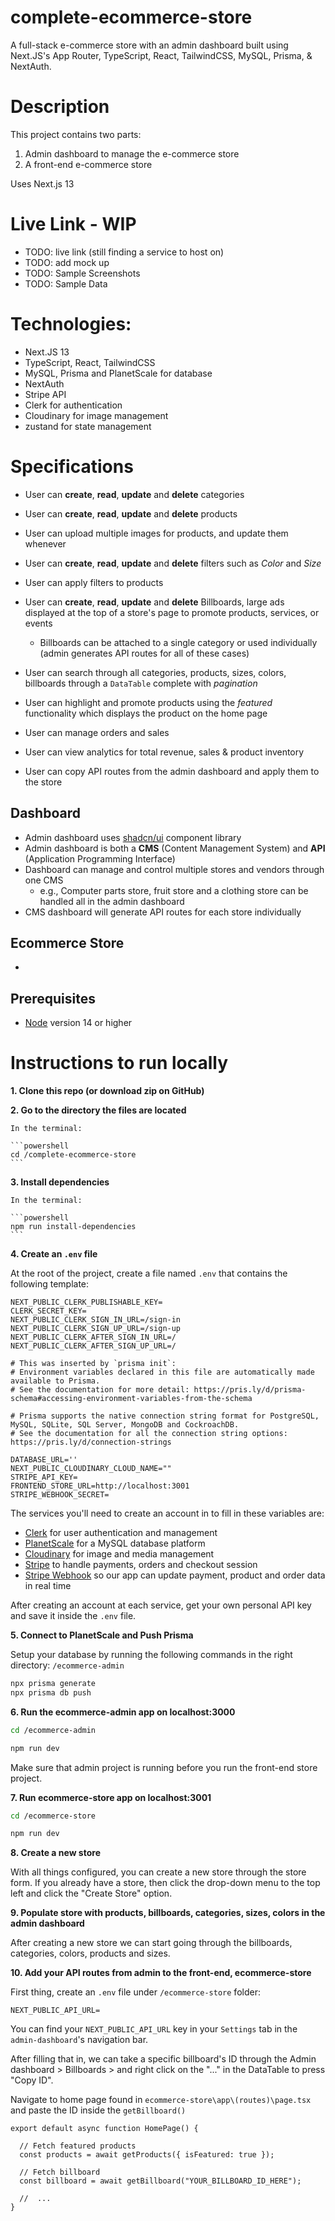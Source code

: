 # complete-ecommerce-store

A full-stack e-commerce store with an admin dashboard built using Next.JS's App Router, TypeScript, React, TailwindCSS, MySQL, Prisma, & NextAuth.

# Description

This project contains two parts:

1. Admin dashboard to manage the e-commerce store
2. A front-end e-commerce store

Uses Next.js 13

# Live Link - WIP

- TODO: live link (still finding a service to host on)
- TODO: add mock up 
- TODO: Sample Screenshots
- TODO: Sample Data

# Technologies:

- Next.JS 13 
- TypeScript, React, TailwindCSS
- MySQL, Prisma and PlanetScale for database
- NextAuth
- Stripe API
- Clerk for authentication
- Cloudinary for image management
- zustand for state management

# Specifications

- User can **create**, **read**, **update** and **delete** categories
- User can **create**, **read**, **update** and **delete** products

- User can upload multiple images for products, and update them whenever
- User can **create**, **read**, **update** and **delete**  filters such as *Color* and *Size*
- User can apply filters to products

- User can **create**, **read**, **update** and **delete** Billboards, large ads displayed at the top of a store's page to promote products, services, or events
  - Billboards can be attached to a single category or used individually (admin generates API routes for all of these cases)

- User can search through all categories, products, sizes, colors, billboards through a `DataTable` complete with *pagination*

- User can highlight and promote products using the *featured* functionality which displays the product on the home page

- User can manage orders and sales

- User can view analytics for total revenue, sales & product inventory

- User can copy API routes from the admin dashboard and apply them to the store

## Dashboard

- Admin dashboard uses [shadcn/ui](https://ui.shadcn.com/) component library
- Admin dashboard is both a **CMS** (Content Management System) and **API** (Application Programming Interface)
- Dashboard can manage and control multiple stores and vendors through one CMS
  - e.g., Computer parts store, fruit store and a clothing store can be handled all in the admin dashboard
- CMS dashboard will generate API routes for each store individually


## Ecommerce Store

- 

## Prerequisites

- [Node](https://nodejs.org/en/download) version 14 or higher

# Instructions to run locally

**1. Clone this repo (or download zip on GitHub)**

**2. Go to the directory the files are located**

    In the terminal:

    ```powershell
    cd /complete-ecommerce-store
    ```

**3. Install dependencies**

    In the terminal:

    ```powershell
    npm run install-dependencies
    ```

**4. Create an `.env` file**

At the root of the project, create a file named `.env` that contains the following template:

```.env
NEXT_PUBLIC_CLERK_PUBLISHABLE_KEY=
CLERK_SECRET_KEY=
NEXT_PUBLIC_CLERK_SIGN_IN_URL=/sign-in
NEXT_PUBLIC_CLERK_SIGN_UP_URL=/sign-up
NEXT_PUBLIC_CLERK_AFTER_SIGN_IN_URL=/
NEXT_PUBLIC_CLERK_AFTER_SIGN_UP_URL=/

# This was inserted by `prisma init`:
# Environment variables declared in this file are automatically made available to Prisma.
# See the documentation for more detail: https://pris.ly/d/prisma-schema#accessing-environment-variables-from-the-schema

# Prisma supports the native connection string format for PostgreSQL, MySQL, SQLite, SQL Server, MongoDB and CockroachDB.
# See the documentation for all the connection string options: https://pris.ly/d/connection-strings

DATABASE_URL=''
NEXT_PUBLIC_CLOUDINARY_CLOUD_NAME=""
STRIPE_API_KEY=
FRONTEND_STORE_URL=http://localhost:3001
STRIPE_WEBHOOK_SECRET=
```

The services you'll need to create an account in to fill in these variables are:

- [Clerk](https://clerk.com/) for user authentication and management
- [PlanetScale](https://planetscale.com/) for a MySQL database platform
- [Cloudinary](https://cloudinary.com/) for image and media management
- [Stripe](https://stripe.com/) to handle payments, orders and checkout session
- [Stripe Webhook](https://stripe.com/docs/webhooks) so our app can update payment, product and order data in real time

After creating an account at each service, get your own personal API key and save it inside the `.env` file.

**5. Connect to PlanetScale and Push Prisma**

Setup your database by running the following commands in the right directory: `/ecommerce-admin`

```sh
npx prisma generate
npx prisma db push
```

**6. Run the ecommerce-admin app on localhost:3000**

```sh
cd /ecommerce-admin

npm run dev
```

Make sure that admin project is running before you run the front-end store project.

**7. Run ecommerce-store app on localhost:3001**

```sh
cd /ecommerce-store

npm run dev
```

**8. Create a new store**

With all things configured, you can create a new store through the store form. If you already have a store, then click the drop-down menu to the top left and click the "Create Store" option.

**9. Populate store with products, billboards, categories, sizes, colors in the admin dashboard**

After creating a new store we can start going through the billboards, categories, colors, products and sizes.

**10. Add your API routes from admin to the front-end, ecommerce-store**

First thing, create an `.env` file under `/ecommerce-store` folder:

```env
NEXT_PUBLIC_API_URL=
```

You can find your `NEXT_PUBLIC_API_URL` key in your `Settings` tab in the `admin-dashboard`'s navigation bar.

After filling that in, we can take a specific billboard's ID through the Admin dashboard > Billboards > and right click on the "..." in the DataTable to press "Copy ID". 

Navigate to home page found in `ecommerce-store\app\(routes)\page.tsx` and paste the ID inside the `getBillboard()`

```tsx
export default async function HomePage() {

  // Fetch featured products
  const products = await getProducts({ isFeatured: true });

  // Fetch billboard
  const billboard = await getBillboard("YOUR_BILLBOARD_ID_HERE");

  //  ...
}
```

